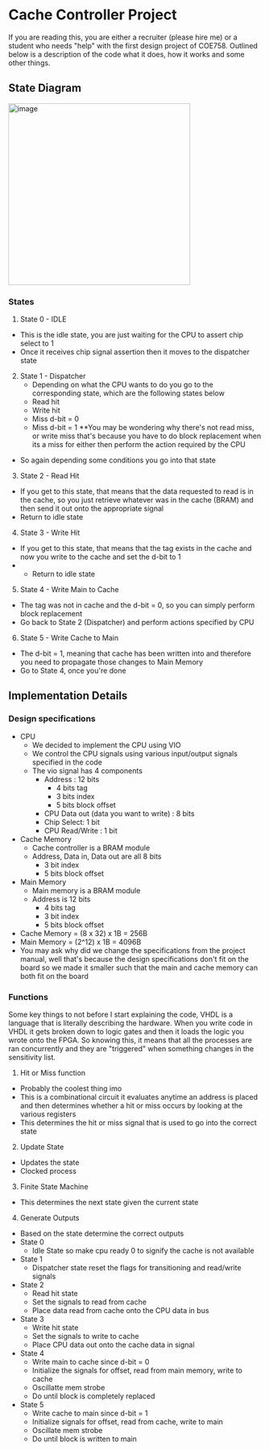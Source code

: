 # Cache Controller Project 

If you are reading this, you are either a recruiter (please hire me) or a student who needs "help" with the first design project of COE758. Outlined below is a description of the code what it does, how it works and some other things. 

## State Diagram 

<img width="361" alt="image" src="https://github.com/saikot-paul/coe758/assets/79386282/aa0dea9f-1bd4-4b0c-94d8-8723748b4272">

### States 

1) State 0 - IDLE 
  - This is the idle state, you are just waiting for the CPU to assert chip select to 1
  - Once it receives chip signal assertion then it moves to the dispatcher state 
2) State 1 - Dispatcher
    -  Depending on what the CPU wants to do you go to the corresponding state, which are the following states below
      - Read hit
      - Write hit
      - Miss d-bit = 0
      - Miss d-bit = 1
  **You may be wondering why there's not read miss, or write miss that's because you have to do block replacement when its a miss for either then perform the action required by the CPU
  - So again depending some conditions you go into that state
3) State 2 - Read Hit
  - If you get to this state, that means that the data requested to read is in the cache, so you just retrieve whatever was in the cache (BRAM) and then send it out onto the appropriate signal
  - Return to idle state
4) State 3 - Write Hit
  - If you get to this state, that means that the tag exists in the cache and now you write to the cache and set the d-bit to 1
  - - Return to idle state
5) State 4 - Write Main to Cache
  - The tag was not in cache and the d-bit = 0, so you can simply perform block replacement
  - Go back to State 2 (Dispatcher) and perform actions specified by CPU 
6) State 5 - Write Cache to Main
  - The d-bit = 1, meaning that cache has been written into and therefore you need to propagate those changes to Main Memory
  - Go to State 4, once you're done

## Implementation Details 

### Design specifications
  - CPU
    - We decided to implement the CPU using VIO
    - We control the CPU signals using various input/output signals specified in the code
    - The vio signal has 4 components
      - Address : 12 bits
        - 4 bits tag
        - 3 bits index
        - 5 bits block offset  
      - CPU Data out (data you want to write) : 8 bits 
      - Chip Select: 1 bit
      - CPU Read/Write : 1 bit
  - Cache Memory 
    - Cache controller is a BRAM module
    - Address, Data in, Data out are all 8 bits
      - 3 bit index
      - 5 bits block offset
  - Main Memory 
    - Main memory is a BRAM module
    - Address is 12 bits
      - 4 bits tag    
      - 3 bit index
      - 5 bits block offset
  - Cache Memory = (8 x 32) x 1B = 256B
  - Main Memory = (2^12) x 1B = 4096B
  - You may ask why did we change the specifications from the project manual, well that's because the design specifications don't fit on the board so we made it smaller such that the main and cache memory can both fit on the board 

### Functions

Some key things to not before I start explaining the code, VHDL is a language that is literally describing the hardware. When you write code in VHDL it gets broken down to logic gates and then it loads the logic you wrote onto the FPGA. So knowing this, it means that all the processes are ran concurrently and they are "triggered" when something changes in the sensitivity list. 

1) Hit or Miss function
  - Probably the coolest thing imo
  - This is a combinational circuit it evaluates anytime an address is placed and then determines whether a hit or miss occurs by looking at the various registers
  - This determines the hit or miss signal that is used to go into the correct state
2) Update State
  - Updates the state
  - Clocked process
3) Finite State Machine
  - This determines the next state given the current state
4) Generate Outputs
  - Based on the state determine the correct outputs
  - State 0
    - Idle State so make cpu ready 0 to signify the cache is not available
  - State 1
    - Dispatcher state reset the flags for transitioning and read/write signals
  - State 2
    - Read hit state
    - Set the signals to read from cache
    - Place data read from cache onto the CPU data in bus
  - State 3
    - Write hit state
    - Set the signals to write to cache
    - Place CPU data out onto the cache data in signal
  - State 4
    - Write main to cache since d-bit = 0
    - Initialize the signals for offset, read from main memory, write to cache
    - Oscillatte mem strobe
    - Do until block is completely replaced
  - State 5
    - Write cache to main since d-bit = 1
    - Initialize signals for offset, read from cache, write to main
    - Oscillate mem strobe
    - Do until block is written to main

